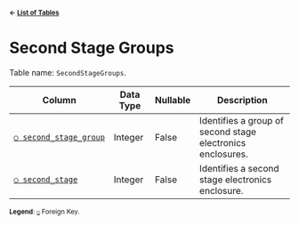 <sup>**← [List of Tables](../README.md#metadatabase-schema)**</sup>

# Second Stage Groups

Table name: `SecondStageGroups`.

| Column                                                | Data Type | Nullable | Description                                                |
| ----------------------------------------------------- | --------- | -------- | ---------------------------------------------------------- |
| [`○ second_stage_group`](second_stage_group_index.md) | Integer   | False    | Identifies a group of second stage electronics enclosures. |
| [`○ second_stage`](second_stages.md)                  | Integer   | False    | Identifies a second stage electronics enclosure.           |

<sup>**Legend**: [`○`](second_stage_groups.md) Foreign Key.</sup>
